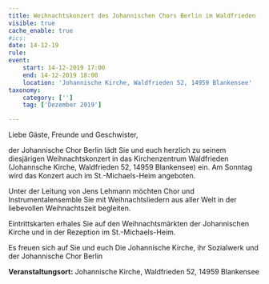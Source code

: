 ```yaml
---
title: Weihnachtskonzert des Johannischen Chors Berlin im Waldfrieden (nicht St.-Michaels-Heim)
visible: true
cache_enable: true
#ics: 
date: 14-12-19
rule: 
event:
	start: 14-12-2019 17:00
	end: 14-12-2019 18:00
	location: 'Johannische Kirche, Waldfrieden 52, 14959 Blankensee'
taxonomy:
	category: ['']
	tag: ['Dezember 2019']

---
```

Liebe Gäste, Freunde und Geschwister,

der Johannische Chor Berlin lädt Sie und euch herzlich zu seinem diesjärigen Weihnachtskonzert in das Kirchenzentrum Waldfrieden (Johannsche Kirche, Waldfrieden 52, 14959 Blankensee) ein. Am Sonntag wird das Konzert auch im St.-Michaels-Heim angeboten.

Unter der Leitung von Jens Lehmann möchten Chor und Instrumentalensemble Sie mit Weihnachtsliedern aus aller Welt in der liebevollen Weihnachtszeit begleiten.

Eintrittskarten erhales Sie auf den Weihnachtsmärkten der Johannischen Kirche und in der Rezeption im St.-Michaels-Heim.

Es freuen sich auf Sie und euch
Die Johannische Kirche, ihr Sozialwerk und der Johannische Chor Berlin


**Veranstaltungsort:** Johannische Kirche, Waldfrieden 52, 14959 Blankensee

